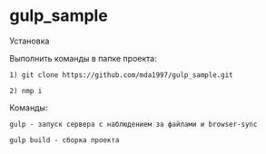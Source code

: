# gulp_sample

Установка

Выполнить команды в папке проекта:

	1) git clone https://github.com/mda1997/gulp_sample.git
	
	2) nmp i

Команды:

	gulp - запуск сервера с наблюдением за файлами и browser-sync

	gulp build - сборка проекта
